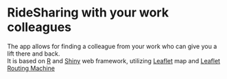 # RideSharing with your work colleagues
The app allows for finding a colleague from your work who can give you a lift there and back.  
It is based on [R](www.r-project.org) and [Shiny](shiny.rstudio.com) web framework, utilizing [Leaflet](www.leafletjs.com) map and [Leaflet Routing Machine](http://www.liedman.net/leaflet-routing-machine/)
